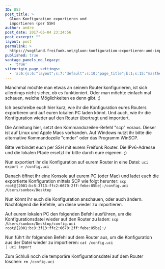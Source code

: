 ```yaml
---
ID: 853
post_title: >
  Gluon Konfiguration exportieren und
  importieren (per SSH)
author: andre
post_date: 2017-05-04 23:24:56
post_excerpt: ""
layout: post
permalink: >
  https://vogtland.freifunk.net/gluon-konfiguration-exportieren-und-importieren-per-ssh/
published: true
vantage_panels_no_legacy:
  - 'true'
siteorigin_page_settings:
  - 'a:6:{s:6:"layout";s:7:"default";s:10:"page_title";b:1;s:15:"masthead_margin";b:1;s:13:"footer_margin";b:1;s:13:"hide_masthead";b:0;s:19:"hide_footer_widgets";b:0;}'
---
```

Manchmal möchte man etwas an seinem Router konfigurieren, ist sich allerdings nicht sicher, ob es funktioniert. Oder man möchte einfach mal schauen, welche Möglichkeiten es denn gibt. ;)

Ich beschreibe euch hier kurz, wie ihr die Konfiguration eures Routers exportieren und auf euren lokalen PC laden könnt. Und auch, wie ihr die Konfiguration wieder auf den Router übertragt und importiert.

Die Anleitung hier, setzt den Kommandozeilen-Befehl "scp" voraus. Dieser ist auf Linux und Apple Macs vorhanden. Auf Windows nutzt ihr bitte die alternative Kommandozeile "cmder" oder das Programm WinSCP.

Bitte verbindet euch per SSH mit eurem Freifunk Router. Die IPv6-Adresse und die lokalen Pfade ersetzt ihr bitte durch eure eigenen. ;)

Nun exportiert ihr die Konfiguration auf eurem Router in eine Datei:
<code>uci export > /config.uci</code>

Danach öffnet ihr eine Konsole auf eurem PC (oder Mac) und ladet euch die exportierte Konfiguration mittels SCP wie folgt herunter:
<code>scp root@[2001:bc8:3f13:ffc2:6670:2ff:febe:85be]:/config.uci /Users/sunbox/Desktop</code>

Nun könnt ihr euch die Konfiguration anschauen, oder auch ändern. Nachfolgend die Befehle, um diese wieder zu importieren.

Auf eurem lokalen PC den folgenden Befehl ausführen, um die Konfigurationsdatei wieder auf den Router zu laden:
<code>scp /Users/sunbox/Desktop/config.uci root@[2001:bc8:3f13:ffc2:6670:2ff:febe:85be]:/</code>

Nun führt ihr folgenden Befehl auf dem Router aus, um die Konfiguration aus der Datei wieder zu importieren:
<code>cat /config.uci | uci import</code>

Zum Schluß noch die temporäre Konfigurationsdatei auf dem Router löschen:
<code>rm /config.uci</code>